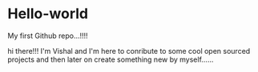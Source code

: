 # Hello-world
My first Github repo...!!!! 

hi there!!!
I'm Vishal and I'm here to conribute to some cool open sourced projects and then later on create something new by myself......
